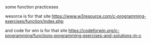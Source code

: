 some function practiceses 

wesorce is for that site 
https://www.w3resource.com/c-programming-exercises/function/index.php




and code for win is for that site
https://codeforwin.org/c-programming/functions-programming-exercises-and-solutions-in-c
